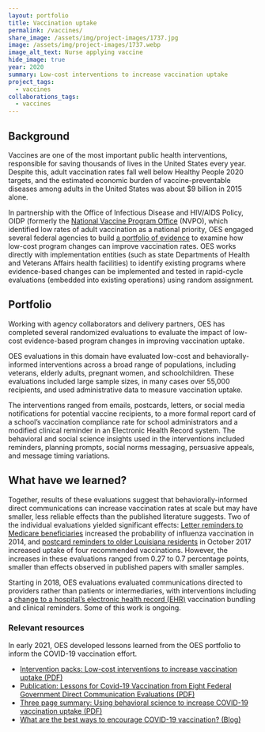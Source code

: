 ```yaml
---
layout: portfolio
title: Vaccination uptake
permalink: /vaccines/
share_image: /assets/img/project-images/1737.jpg
image: /assets/img/project-images/1737.webp
image_alt_text: Nurse applying vaccine
hide_image: true
year: 2020
summary: Low-cost interventions to increase vaccination uptake
project_tags:
  - vaccines
collaborations_tags:
  - vaccines
---
```

## Background
Vaccines are one of the most important public health interventions, responsible for saving thousands of lives in the United States every year. Despite this, adult vaccination rates fall well below Healthy People 2020 targets, and the estimated economic burden of vaccine-preventable diseases among adults in the United States was about $9 billion in 2015 alone.

In partnership with the Office of Infectious Disease and HIV/AIDS Policy, OIDP (formerly the <a class="usa-link usa-link--external" href="https://www.hhs.gov/nvpo/featured-priorities/index.html">National Vaccine Program Office</a> (NVPO), which identified low rates of adult vaccination as a national priority, OES engaged several federal agencies to build 
<a class="usa-link usa-link--external" href="https://www.gsa.gov/blog/2018/11/01/gsas-office-of-evaluation-sciences-partners-with-agency-partners-to-increase-vaccination-uptake">a portfolio of evidence</a> to examine how low-cost program changes can improve vaccination rates. OES works directly with implementation entities (such as state Departments of Health and Veterans Affairs health facilities) to identify existing programs where evidence-based changes can be implemented and tested in rapid-cycle evaluations (embedded into existing operations) using random assignment.

## Portfolio
Working with agency collaborators and delivery partners, OES has completed several randomized evaluations to evaluate the impact of low-cost evidence-based program changes in improving vaccination uptake.

OES evaluations in this domain have evaluated low-cost and behaviorally-informed interventions across a broad range of populations, including veterans, elderly adults, pregnant women, and schoolchildren. These evaluations included large sample sizes, in many cases over 55,000 recipients, and used administrative data to measure vaccination uptake. 

The interventions ranged from emails, postcards, letters, or social media notifications for potential vaccine recipients, to a more formal report card of a school’s vaccination compliance rate for school administrators and a modified clinical reminder in an Electronic Health Record system. The behavioral and social science insights used in the interventions included reminders, planning prompts, social norms messaging, persuasive appeals, and message timing variations. 

## What have we learned?
Together, results of these evaluations suggest that behaviorally-informed direct communications can increase vaccination rates at scale but may have smaller, less reliable effects than the published literature suggests. Two of the individual evaluations yielded significant effects: <a href="https://oes.gsa.gov/projects/medicare-flu-vaccine-uptake/" target="_blank">Letter reminders to Medicare beneficiaries</a> increased the probability of influenza vaccination in 2014, and <a href="https://oes.gsa.gov/projects/increasing-vaccine-uptake-among-seniors/" target="_blank">postcard reminders to older Louisiana residents</a> in October 2017 increased uptake of four recommended vaccinations. However, the increases in these evaluations ranged from 0.27 to 0.7 percentage points, smaller than effects observed in published papers with smaller samples. 

Starting in 2018, OES evaluations evaluated communications directed to providers rather than patients or intermediaries, with interventions including a <a href="https://oes.gsa.gov/projects/increasing-adult-vaccines-atlanta-va/" target="_blank">change to a hospital’s electronic health record (EHR)</a> vaccination bundling and clinical reminders. Some of this work is ongoing. 

### Relevant resources
In early 2021, OES developed lessons learned from the OES portfolio to inform the COVID-19 vaccination effort.
- <a href="{{site.baseurl}}/assets/files/OES-Vaccination-Portfolio-Intervention-Packs.pdf" target="_blank">Intervention packs: Low-cost interventions to increase vaccination uptake (PDF)</a>
- <a href="{{site.baseurl}}/assets/publications/SSRN-id3967610 (1).pdf" target="_blank">Publication: Lessons for Covid-19 Vaccination from Eight Federal Government Direct Communication Evaluations (PDF)</a>
- <a href="{{site.baseurl}}/assets/files/OES-Using-Behavioral-Science-to-Increase-COVID-19-Vaccination-Uptake.pdf" target="_blank">Three page summary: Using behavioral science to increase COVID-19 vaccination uptake (PDF)</a>
- <a href="https://oes.gsa.gov/blog/encourage-covid-19-vaccination/" target="_blank">What are the best ways to encourage COVID-19 vaccination? (Blog)</a>
